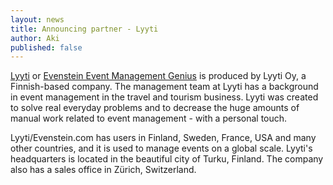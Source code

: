 ```yaml
---
layout: news
title: Announcing partner - Lyyti
author: Aki
published: false
---
```


[Lyyti](http://www.lyyti-palvelu.fi/) or [Evenstein Event Management Genius](http://www.evenstein.com/) is produced by Lyyti Oy, a Finnish-based company. The management team at Lyyti has a background in event management in the travel and tourism business. Lyyti was created to solve real everyday problems and to decrease the huge amounts of manual work related to event management - with a personal touch.

Lyyti/Evenstein.com has users in Finland, Sweden, France, USA and many other countries, and it is used to manage events on a global scale. Lyyti's headquarters is located in the beautiful city of Turku, Finland. The company also has a sales office in Zürich, Switzerland.
